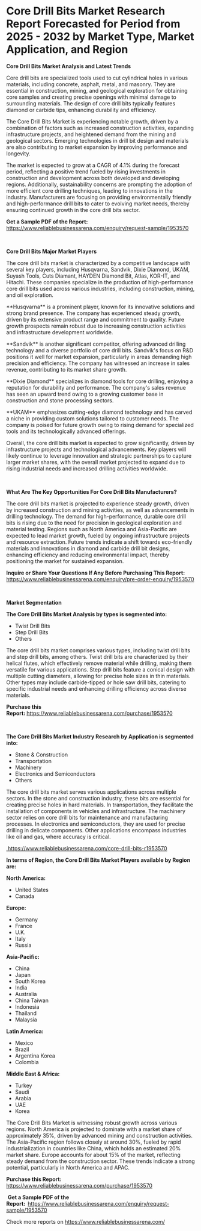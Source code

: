 <p><h1>Core Drill Bits Market Research Report Forecasted for Period from 2025 -  2032 by Market Type, Market Application, and Region</h1></p><p><strong>Core Drill Bits Market Analysis and Latest Trends</strong></p>
<p><p>Core drill bits are specialized tools used to cut cylindrical holes in various materials, including concrete, asphalt, metal, and masonry. They are essential in construction, mining, and geological exploration for obtaining core samples and creating precise openings with minimal damage to surrounding materials. The design of core drill bits typically features diamond or carbide tips, enhancing durability and efficiency.</p><p>The Core Drill Bits Market is experiencing notable growth, driven by a combination of factors such as increased construction activities, expanding infrastructure projects, and heightened demand from the mining and geological sectors. Emerging technologies in drill bit design and materials are also contributing to market expansion by improving performance and longevity.</p><p>The market is expected to grow at a CAGR of 4.1% during the forecast period, reflecting a positive trend fueled by rising investments in construction and development across both developed and developing regions. Additionally, sustainability concerns are prompting the adoption of more efficient core drilling techniques, leading to innovations in the industry. Manufacturers are focusing on providing environmentally friendly and high-performance drill bits to cater to evolving market needs, thereby ensuring continued growth in the core drill bits sector.</p></p>
<p><strong>Get a Sample PDF of the Report:&nbsp;</strong> <a href="https://www.reliablebusinessarena.com/enquiry/request-sample/1953570?utm_campaign=2518&utm_medium=2&utm_source=Github&utm_content=ia&utm_term=10042025&utm_id=core-drill-bits">https://www.reliablebusinessarena.com/enquiry/request-sample/1953570</a></p>
<p>&nbsp;</p>
<p><strong>Core Drill Bits Major Market Players</strong></p>
<p><p>The core drill bits market is characterized by a competitive landscape with several key players, including Husqvarna, Sandvik, Dixie Diamond, UKAM, Suyash Tools, Cuts Diamant, HAYDEN Diamond Bit, Atlas, KOR-IT, and Hitachi. These companies specialize in the production of high-performance core drill bits used across various industries, including construction, mining, and oil exploration.</p><p>**Husqvarna** is a prominent player, known for its innovative solutions and strong brand presence. The company has experienced steady growth, driven by its extensive product range and commitment to quality. Future growth prospects remain robust due to increasing construction activities and infrastructure development worldwide.</p><p>**Sandvik** is another significant competitor, offering advanced drilling technology and a diverse portfolio of core drill bits. Sandvik's focus on R&D positions it well for market expansion, particularly in areas demanding high precision and efficiency. The company has witnessed an increase in sales revenue, contributing to its market share growth.</p><p>**Dixie Diamond** specializes in diamond tools for core drilling, enjoying a reputation for durability and performance. The company's sales revenue has seen an upward trend owing to a growing customer base in construction and stone processing sectors.</p><p>**UKAM** emphasizes cutting-edge diamond technology and has carved a niche in providing custom solutions tailored to customer needs. The company is poised for future growth owing to rising demand for specialized tools and its technologically advanced offerings.</p><p>Overall, the core drill bits market is expected to grow significantly, driven by infrastructure projects and technological advancements. Key players will likely continue to leverage innovation and strategic partnerships to capture larger market shares, with the overall market projected to expand due to rising industrial needs and increased drilling activities worldwide.</p></p>
<p>&nbsp;</p>
<p><strong>What Are The Key Opportunities For Core Drill Bits Manufacturers?</strong></p>
<p><p>The core drill bits market is projected to experience steady growth, driven by increased construction and mining activities, as well as advancements in drilling technology. The demand for high-performance, durable core drill bits is rising due to the need for precision in geological exploration and material testing. Regions such as North America and Asia-Pacific are expected to lead market growth, fueled by ongoing infrastructure projects and resource extraction. Future trends indicate a shift towards eco-friendly materials and innovations in diamond and carbide drill bit designs, enhancing efficiency and reducing environmental impact, thereby positioning the market for sustained expansion.</p></p>
<p><strong>Inquire or Share Your Questions If Any Before Purchasing This Report:</strong> <a href="https://www.reliablebusinessarena.com/enquiry/pre-order-enquiry/1953570?utm_campaign=2518&utm_medium=2&utm_source=Github&utm_content=ia&utm_term=10042025&utm_id=core-drill-bits">https://www.reliablebusinessarena.com/enquiry/pre-order-enquiry/1953570</a></p>
<p>&nbsp;</p>
<p><strong>Market Segmentation</strong></p>
<p><strong>The Core Drill Bits Market Analysis by types is segmented into:</strong></p>
<p><ul><li>Twist Drill Bits</li><li>Step Drill Bits</li><li>Others</li></ul></p>
<p><p>The core drill bits market comprises various types, including twist drill bits and step drill bits, among others. Twist drill bits are characterized by their helical flutes, which effectively remove material while drilling, making them versatile for various applications. Step drill bits feature a conical design with multiple cutting diameters, allowing for precise hole sizes in thin materials. Other types may include carbide-tipped or hole saw drill bits, catering to specific industrial needs and enhancing drilling efficiency across diverse materials.</p></p>
<p><strong>Purchase this Report:&nbsp;</strong><a href="https://www.reliablebusinessarena.com/purchase/1953570?utm_campaign=2518&utm_medium=2&utm_source=Github&utm_content=ia&utm_term=10042025&utm_id=core-drill-bits">https://www.reliablebusinessarena.com/purchase/1953570</a></p>
<p>&nbsp;</p>
<p><strong>The Core Drill Bits Market Industry Research by Application is segmented into:</strong></p>
<p><ul><li>Stone & Construction</li><li>Transportation</li><li>Machinery</li><li>Electronics and Semiconductors</li><li>Others</li></ul></p>
<p><p>The core drill bits market serves various applications across multiple sectors. In the stone and construction industry, these bits are essential for creating precise holes in hard materials. In transportation, they facilitate the installation of components in vehicles and infrastructure. The machinery sector relies on core drill bits for maintenance and manufacturing processes. In electronics and semiconductors, they are used for precise drilling in delicate components. Other applications encompass industries like oil and gas, where accuracy is critical.</p></p>
<p><a href="https://www.reliablebusinessarena.com/core-drill-bits-r1953570?utm_campaign=2518&utm_medium=2&utm_source=Github&utm_content=ia&utm_term=10042025&utm_id=core-drill-bits">&nbsp;https://www.reliablebusinessarena.com/core-drill-bits-r1953570</a></p>
<p><strong>In terms of Region, the Core Drill Bits Market Players available by Region are:</strong></p>
<p>
    <p> <strong> North America: </strong>
        <ul>
            <li>United States</li>
            <li>Canada</li>
        </ul>
        </p> 
    <p> <strong> Europe: </strong>
        <ul>
            <li>Germany</li>
            <li>France</li>
            <li>U.K.</li>
            <li>Italy</li>
            <li>Russia</li>
        </ul>
        </p> 
    <p> <strong> Asia-Pacific: </strong>
        <ul>
            <li>China</li>
            <li>Japan</li>
            <li>South Korea</li>
            <li>India</li>
            <li>Australia</li>
            <li>China Taiwan</li>
            <li>Indonesia</li>
            <li>Thailand</li>
            <li>Malaysia</li>
        </ul>
        </p> 
    <p> <strong> Latin America: </strong>
        <ul>
            <li>Mexico</li>
            <li>Brazil</li>
            <li>Argentina Korea</li>
            <li>Colombia</li>
        </ul>
        </p> 
    <p> <strong> Middle East & Africa: </strong>
        <ul>
            <li>Turkey</li>
            <li>Saudi</li>
            <li>Arabia</li>
            <li>UAE</li>
            <li>Korea</li>
        </ul>
    </p>
    </p>
<p><p>The Core Drill Bits Market is witnessing robust growth across various regions. North America is projected to dominate with a market share of approximately 35%, driven by advanced mining and construction activities. The Asia-Pacific region follows closely at around 30%, fueled by rapid industrialization in countries like China, which holds an estimated 20% market share. Europe accounts for about 15% of the market, reflecting steady demand from the construction sector. These trends indicate a strong potential, particularly in North America and APAC.</p></p>
<p><strong>Purchase this Report: </strong><a href="https://www.reliablebusinessarena.com/purchase/1953570?utm_campaign=2518&utm_medium=2&utm_source=Github&utm_content=ia&utm_term=10042025&utm_id=core-drill-bits">https://www.reliablebusinessarena.com/purchase/1953570</a></p>
<p>&nbsp;<strong>Get a Sample PDF of the Report:&nbsp;&nbsp;</strong><a href="https://www.reliablebusinessarena.com/enquiry/request-sample/1953570?utm_campaign=2518&utm_medium=2&utm_source=Github&utm_content=ia&utm_term=10042025&utm_id=core-drill-bits">https://www.reliablebusinessarena.com/enquiry/request-sample/1953570</a></p>
<p><strong></strong></p>
<p>Check more reports on <a href="https://www.reliablebusinessarena.com/?utm_campaign=2518&utm_medium=2&utm_source=Github&utm_content=ia&utm_term=10042025&utm_id=core-drill-bits">https://www.reliablebusinessarena.com/</a></p>